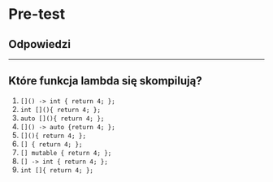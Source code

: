 <!-- .slide: data-background="#111111" -->

# Pre-test

## Odpowiedzi

___

## Które funkcja lambda się skompilują?

1. <!-- .element: class="fragment highlight-green" --> <code>[]() -> int { return 4; };</code>
1. <!-- .element: class="fragment highlight-red" --> <code>int [](){ return 4; };</code>
1. <!-- .element: class="fragment highlight-red" --> <code>auto [](){ return 4; };</code>
1. <!-- .element: class="fragment highlight-green" --> <code>[]() -> auto {return 4; };</code>
1. <!-- .element: class="fragment highlight-green" --> <code>[](){ return 4; };</code>
1. <!-- .element: class="fragment highlight-green" --> <code>[] { return 4; };</code>
1. <!-- .element: class="fragment highlight-red" --> <code>[] mutable { return 4; };</code>
1. <!-- .element: class="fragment highlight-red" --> <code>[] -> int { return 4; };</code>
1. <!-- .element: class="fragment highlight-red" --> <code>int []{ return 4; };</code>
